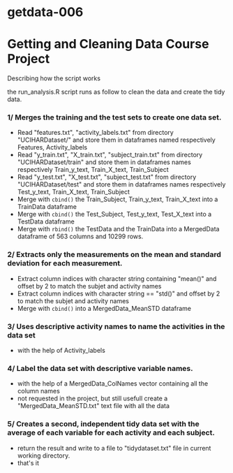 getdata-006
===========

# Getting and Cleaning Data Course Project
Describing how the script works

the run_analysis.R script runs as follow to clean the data and create the tidy data.
### 1/ Merges the training and the test sets to create one data set.
+ Read "features.txt", "activity_labels.txt" from directory "UCIHARDataset/" and store them in dataframes named respectively Features, Activity_labels 
+ Read "y_train.txt", "X_train.txt", "subject_train.txt" from directory "UCIHARDataset/train" and store them in dataframes names respectively Train_y_text, Train_X_text, Train_Subject
+ Read "y_test.txt", "X_test.txt", "subject_test.txt" from directory "UCIHARDataset/test" and store them in dataframes names respectively Test_y_text, Train_X_text, Train_Subject
+ Merge with `cbind()` the Train_Subject, Train_y_text, Train_X_text  into a TrainData dataframe
+ Merge with `cbind()` the Test_Subject, Test_y_text, Test_X_text  into a TestData dataframe
+ Merge with `rbind()` the TestData and the TrainData into a MergedData dataframe of 563 columns and 10299 rows.

### 2/ Extracts only the measurements on the mean and standard deviation for each measurement.  
+ Extract column indices with character string containing "mean()" and offset by 2 to match the subjet and activity names
+ Extract column indices with character string == "std()" and  offset by 2 to match the subjet and activity names
+ Merge with `cbind()` into a MergedData_MeanSTD dataframe
	
### 	3/ Uses descriptive activity names to name the activities in the data set
+ with the help of Activity_labels

### 4/ Label the data set with descriptive variable names. 
+ with the help of a MergedData_ColNames vector containing all the column names 
+ not requested in the project, but still usefull create a "MergedData_MeanSTD.txt" text file with all the data

### 	5/ Creates a second, independent tidy data set with the average of each variable for each activity and each subject. 
+ return the result and write to a file to "tidydataset.txt" file in current working directory.
+ that's it
